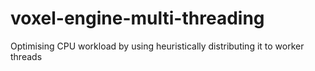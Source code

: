 # voxel-engine-multi-threading
Optimising CPU workload by using heuristically distributing it to worker threads

